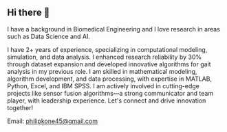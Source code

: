 ## Hi there 👋
I have a background in Biomedical Engineering and I love research in areas such as Data Science and AI. 

I have 2+ years of experience, specializing in computational modeling, simulation, and data analysis. I enhanced research reliability by 30% through dataset expansion and developed innovative algorithms for gait analysis in my previous role. I am skilled in mathematical modeling, algorithm development, and data processing, with expertise in MATLAB, Python, Excel, and IBM SPSS. I am actively involved in cutting-edge projects like sensor fusion algorithms—a strong communicator and team player, with leadership experience. Let's connect and drive innovation together!

Email: philipkone45@gmail.com 
<!--
**PhilipKone/PhilipKone** is a ✨ _special_ ✨ repository because its `README.md` (this file) appears on your GitHub profile.

Here are some ideas to get you started:

- 🔭 I’m currently working on ...
- 🌱 I’m currently learning ...
- 👯 I’m looking to collaborate on ...
- 🤔 I’m looking for help with ...
- 💬 Ask me about ...
- 📫 How to reach me: ...
- 😄 Pronouns: ...
- ⚡ Fun fact: ...
-->
